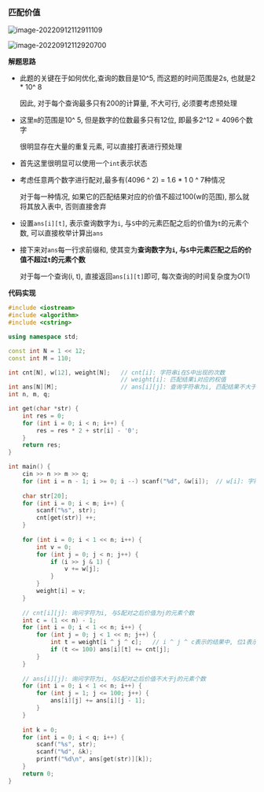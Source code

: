 ### 匹配价值

![image-20220912112911109](http://www.cdn.liver0377.xyz/typora/202209121129187.png)

![image-20220912112920700](http://www.cdn.liver0377.xyz/typora/202209121129729.png)



**解题思路**

- 此题的关键在于如何优化,查询的数目是10^5, 而这题的时间范围是2s, 也就是2 * 10^ 8

  因此, 对于每个查询最多只有200的计算量, 不大可行, 必须要考虑预处理

- 这里`m`的范围是10^ 5, 但是数字的位数最多只有12位, 即最多2^12 = 4096个数字

  很明显存在大量的重复元素, 可以直接打表进行预处理

- 首先这里很明显可以使用一个`int`表示状态

- 考虑任意两个数字进行配对,最多有(4096 ^ 2) = 1.6 * 1 0 ^ 7种情况

  对于每一种情况, 如果它的匹配结果对应的价值不超过100(w的范围), 那么就将其放入表中, 否则直接舍弃

- 设置`ans[i][t]`, 表示查询数字为`i`, 与`S`中的元素匹配之后的价值为`t`的元素个数,  可以直接枚举计算出`ans`

- 接下来对`ans`每一行求前缀和, 使其变为**查询数字为`i`, 与`S`中元素匹配之后的价值不超过`t`的元素个数**

   对于每一个查询(i, t), 直接返回`ans[i][t]`即可, 每次查询的时间复杂度为$O(1)$

  



**代码实现**

```cc
#include <iostream>
#include <algorithm>
#include <cstring>

using namespace std;

const int N = 1 << 12;
const int M = 110;

int cnt[N], w[12], weight[N];   // cnt[i]: 字符串i在S中出现的次数
                                // weight[i]: 匹配结果i对应的权值
int ans[N][M];                  // ans[i][j]: 查询字符串为i, 匹配结果不大于j的字符串个数
int n, m, q;

int get(char *str) {
    int res = 0;
    for (int i = 0; i < n; i++) {
        res = res * 2 + str[i] - '0';
    }
    return res;
}

int main() {
    cin >> n >> m >> q;
    for (int i = n - 1; i >= 0; i --) scanf("%d", &w[i]);  // w[i]: 字符串第i位(由低到高)对应的权值
    
    char str[20];
    for (int i = 0; i < m; i++) {
        scanf("%s", str);
        cnt[get(str)] ++;
    }
    
    for (int i = 0; i < 1 << n; i++) {
        int v = 0;
        for (int j = 0; j < n; j++) {
            if (i >> j & 1) {
                v += w[j];
            }
        }
        weight[i] = v;
    }
    
    // cnt[i][j]: 询问字符为i, 与S配对之后价值为j的元素个数
    int c = (1 << n) - 1; 
    for (int i = 0; i < 1 << n; i++) {
        for (int j = 0; j < 1 << n; j++) {
            int t = weight[i ^ j ^ c];   // i ^ j ^ c表示的结果中, 位1表示匹配,位0表示不匹配
            if (t <= 100) ans[i][t] += cnt[j];
        }
    }
    
    // ans[i][j]: 询问字符为i, 与S配对之后价值不大于j的元素个数
    for (int i = 0; i < 1 << n; i++) {
        for (int j = 1; j <= 100; j++) {
            ans[i][j] += ans[i][j - 1];
        }
    }
    
    int k = 0;
    for (int i = 0; i < q; i++) {
        scanf("%s", str);
        scanf("%d", &k);
        printf("%d\n", ans[get(str)][k]);
    }
    return 0;
}
```

